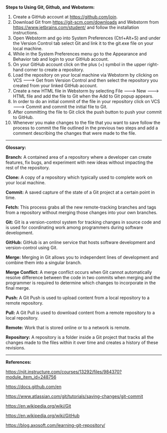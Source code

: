 **Steps to Using Git, Github, and Webstorm:**

1) Create a GitHub account at https://github.com/join.
2) Download Git from https://git-scm.com/downloads and Webstorm from https://www.jetbrains.com/student/  and follow the installation instructions.
3) Open Webstorm and go into System Preferences (Ctrl+Alt+S) and under the Version Control tab select Git and link it to the git.exe file on your local machine.
4) While in the System Preferences menu go to the Appearance and Behavior tab and login to your GitHub account.
5) On your GitHub account click on the plus (+) symbol in the upper right-hand corner to create a repository.
6) Load the repository on your local machine via Webstorm by clicking on VCS ---> Get from Version Control and then select the repository you created from your linked GitHub account.
7) Create a new HTML file in Webstorm by selecting File ---> New ---> HTML file and add the file to Git when the Add to Git popup appears.
8) In order to do an initial commit of the file in your repository click on VCS ---> Commit and commit the initial file to Git.
9) After committing the file to Git click the push button to push your commit to GitHub.
10) Whenever you make changes to the file that you want to save follow the process to commit the file outlined in the previous two steps and add a comment describing the changes that were made to the file.

****

**Glossary:**

**Branch:** A contained area of a repository where a developer can create features, fix bugs, and experiment with new ideas without impacting the rest of the repository.

**Clone:** A copy of a repository which typically used to complete work on your local machine.

**Commit:** A saved capture of the state of a Git project at a certain point in time.

**Fetch:** This process grabs all the new remote-tracking branches and tags from a repository without merging those changes into your own branches.

**Git:** Git is a version-control system for tracking changes in source code and is used for coordinating work among programmers during software development.

**GitHub:** GitHub is an online service that hosts software development and version-control using Git.

**Merge:** Merging in Git allows you to independent lines of development and combine them into a singular branch.

**Merge Conflict:** A merge conflict occurs when Git cannot automatically resolve difference between the code in two commits when merging and the programmer is required to determine which changes to incorporate in the final merge.

**Push:** A Git Push is used to upload content from a local repository to a remote repository.

**Pull:** A Git Pull is used to download content from a remote repository to a local repository.

**Remote:** Work that is stored online or to a network is remote.

**Repository:** A repository is a folder inside a Git project that tracks all the changes made to the files within it over time and creates a history of these revisions.

****

**References:**

https://njit.instructure.com/courses/13292/files/984370?module_item_id=248756

https://docs.github.com/en

https://www.atlassian.com/git/tutorials/saving-changes/git-commit

https://en.wikipedia.org/wiki/Git

https://en.wikipedia.org/wiki/GitHub

https://blog.axosoft.com/learning-git-repository/